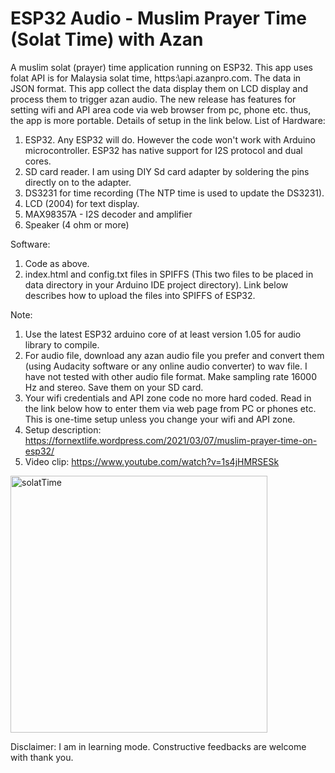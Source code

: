 # ESP32 Audio - Muslim Prayer Time (Solat Time) with Azan
A muslim solat (prayer) time application running on ESP32. This app uses folat API is for Malaysia solat time, https:\\api.azanpro.com. The data in JSON format. This app collect the data display them on LCD display and process them to trigger azan audio.  The new release has features for setting wifi and API area code via web browser from pc, phone etc. thus, the app is more portable. Details of setup in the link below.
List of Hardware:
1. ESP32. Any ESP32 will do. However the code won't work with Arduino microcontroller. ESP32 has native support for I2S protocol and dual cores.
2. SD card reader. I am using DIY Sd card adapter by soldering the pins directly on to the adapter.
3. DS3231 for time recording (The NTP time is used to update the DS3231).
4. LCD (2004) for text display.
5. MAX98357A - I2S decoder and amplifier
6. Speaker (4 ohm or more)

Software:
1. Code as above.
2. index.html and config.txt files in SPIFFS (This two files to be placed in data directory in your Arduino IDE project directory). Link below describes how to upload the files into SPIFFS of ESP32.

Note: 
1. Use the latest ESP32 arduino core of at least version 1.05 for audio library to compile.
2. For audio file, download any azan audio file you prefer and convert them (using Audacity software or any online audio converter) to wav file. I have not tested
 with other audio file format. Make sampling rate 16000 Hz and stereo. Save them on your SD card.
3. Your wifi credentials and API zone code no more hard coded. Read in the link below how to enter them via web page from PC or phones etc. This is one-time setup unless you change your wifi and API zone.
4. Setup description: https://fornextlife.wordpress.com/2021/03/07/muslim-prayer-time-on-esp32/
5. Video clip: https://www.youtube.com/watch?v=1s4jHMRSESk
 
<img width="411" alt="solatTime" src="https://user-images.githubusercontent.com/78830805/107587834-7532cb00-6c3d-11eb-9ca3-d12b0ef0e7d6.png">
 
Disclaimer:
I am in learning mode. Constructive feedbacks are welcome with thank you.
